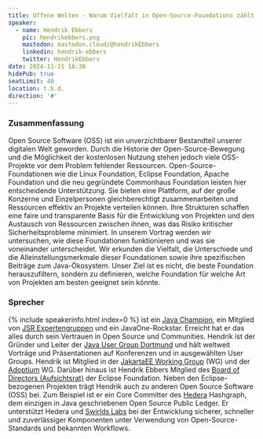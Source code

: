 ```yaml
---
title: Offene Welten - Warum Vielfalt in Open-Source-Foundations zählt
speaker:
  - name: Hendrik Ebbers
    pic: hendrikebbers.png
    mastodon: mastodon.cloud/@hendrikEbbers
    linkedin: hendrik-ebbers
    twitter: HendrikEbbers
date: 2024-11-21 18:30
hidePub: true
seatLimit: 40
location: t.b.d.
direction: '#'
---
```


### Zusammenfassung

Open Source Software (OSS) ist ein unverzichtbarer Bestandteil unserer digitalen Welt geworden. Durch die Historie der Open-Source-Bewegung und die Möglichkeit der kostenlosen Nutzung stehen jedoch viele OSS-Projekte vor dem Problem fehlender Ressourcen. Open-Source-Foundationen wie die Linux Foundation, Eclipse Foundation, Apache Foundation und die neu gegründete Commonhaus Foundation leisten hier entscheidende Unterstützung. Sie bieten eine Plattform, auf der große Konzerne und Einzelpersonen gleichberechtigt zusammenarbeiten und Ressourcen effektiv an Projekte verteilen können. Ihre Strukturen schaffen eine faire und transparente Basis für die Entwicklung von Projekten und den Austausch von Ressourcen zwischen ihnen, was das Risiko kritischer Sicherheitsprobleme minimiert.
In unserem Vortrag werden wir untersuchen, wie diese Foundationen funktionieren und was sie voneinander unterscheidet. Wir erkunden die Vielfalt, die Unterschiede und die Alleinstellungsmerkmale dieser Foundationen sowie ihre spezifischen Beiträge zum Java-Ökosystem. Unser Ziel ist es nicht, die beste Foundation herauszufiltern, sondern zu definieren, welche Foundation für welche Art von Projekten am besten geeignet sein könnte.

### Sprecher

{% include speakerinfo.html index=0 %} ist ein [Java Champion](https://javachampions.org/), ein Mitglied von [JSR Expertengruppen](https://www.jcp.org/en/home/index) und ein JavaOne-Rockstar. Erreicht hat er das alles durch sein Vertrauen in Open Source und Communities. Hendrik ist der Gründer und Leiter der [Java User Group Dortmund](https://www.meetup.com/jug-dortmund/) und hält weltweit Vorträge und Präsentationen auf Konferenzen und in ausgewählten User Groups. Hendrik ist Mitglied in der [JakartaEE Working Group](https://jakarta.ee/) (WG) und der [Adoptium](https://adoptium.net/) WG. Darüber hinaus ist Hendrik Ebbers Mitglied des [Board of Directors (Aufsichtsrat)](https://www.eclipse.org/org/foundation/directors.php) der Eclipse Foundation.
Neben den Eclipse-bezogenen Projekten trägt Hendrik auch zu anderen Open Source Software (OSS) bei. Zum Beispiel ist er ein Core Committer des [Hedera](https://hedera.com/) Hashgraph, dem einzigen in Java geschriebenen Open Source Public Ledger. Er unterstützt Hedera und [Swirlds Labs](https://swirldslabs.com/) bei der Entwicklung sicherer, schneller und zuverlässiger Komponenten unter Verwendung von Open-Source-Standards und bekannten Workflows.
